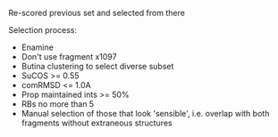 Re-scored previous set and selected from there

Selection process:
- Enamine
- Don't use fragment x1097
- Butina clustering to select diverse subset
- SuCOS >= 0.55
- comRMSD <= 1.0A
- Prop maintained ints >= 50%
- RBs no more than 5
- Manual selection of those that look 'sensible', i.e. overlap with both fragments without extraneous structures
